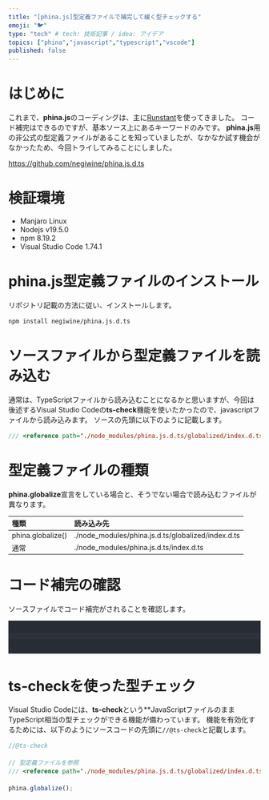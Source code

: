 ```yaml
---
title: "[phina.js]型定義ファイルで補完して緩く型チェックする"
emoji: "🐦"
type: "tech" # tech: 技術記事 / idea: アイデア
topics: ["phina","javascript","typescript","vscode"]
published: false
---
```


# はじめに
これまで、**phina.js**のコーディングは、主に[Runstant](https://runstant.com/)を使ってきました。
コード補完はできるのですが、基本ソース上にあるキーワードのみです。
**phina.js**用の非公式の型定義ファイルがあることを知っていましたが、なかなか試す機会がなかったため、今回トライしてみることにしました。

https://github.com/negiwine/phina.js.d.ts

# 検証環境
* Manjaro Linux
* Nodejs v19.5.0
* npm 8.19.2
* Visual Studio Code 1.74.1

# phina.js型定義ファイルのインストール
リポジトリ記載の方法に従い、インストールします。

```bash
npm install negiwine/phina.js.d.ts
```

# ソースファイルから型定義ファイルを読み込む
通常は、TypeScriptファイルから読み込むことになるかと思いますが、今回は後述するVisual Studio Codeの**ts-check**機能を使いたかったので、javascriptファイルから読み込みます。
ソースの先頭に以下のように記載します。

```js
/// <reference path="./node_modules/phina.js.d.ts/globalized/index.d.ts" />
```

# 型定義ファイルの種類
**phina.globalize**宣言をしている場合と、そうでない場合で読み込むファイルが異なります。

| 種類 | 読み込み先 |
|:-----------------|:------------------|
| phina.globalize() | ./node_modules/phina.js.d.ts/globalized/index.d.ts |
| 通常 | ./node_modules/phina.js.d.ts/index.d.ts |

# コード補完の確認
ソースファイルでコード補完がされることを確認します。

![code-hint.gif](/images/code-hint.gif)

# ts-checkを使った型チェック
Visual Studio Codeには、**ts-check**という**JavaScriptファイルのままTypeScript相当の型チェックができる機能が備わっています。
機能を有効化するためには、以下のようにソースコードの先頭に```//@ts-check```と記載します。

```js
//@ts-check

// 型定義ファイルを参照
/// <reference path="./node_modules/phina.js.d.ts/globalized/index.d.ts" />

phina.globalize();
```



